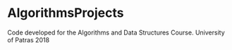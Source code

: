# AlgorithmsProjects
Code developed for the Algorithms and Data Structures Course. University of Patras 2018
